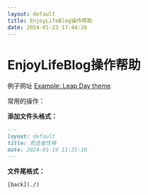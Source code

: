 ```yaml
---
layout: default
title: EnjoyLifeBlog操作帮助
date: 2024-01-23 17:44:26
---
```


# EnjoyLifeBlog操作帮助



例子网址  [Example: Leap Day theme](https://pages-themes.github.io/leap-day/)



常用的操作：

**添加文件头格式：**

```markdown
---
layout: default
title: 竞选者性格
date: 2024-01-19 11:35:10
---
```



**文件尾格式：**

```
[back](./)
```

